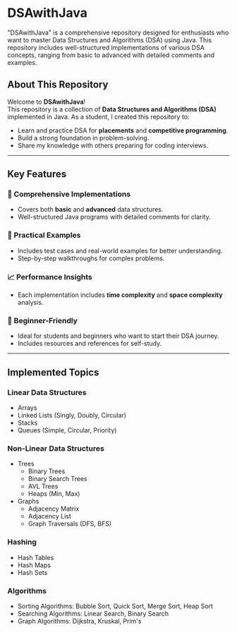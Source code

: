 # DSAwithJava
"DSAwithJava" is a comprehensive repository designed for enthusiasts who want to master Data Structures and Algorithms (DSA) using Java. This repository includes well-structured implementations of various DSA concepts, ranging from basic to advanced with detailed comments and examples.

## About This Repository
Welcome to **DSAwithJava**!  
This repository is a collection of **Data Structures and Algorithms (DSA)** implemented in Java. As a student, I created this repository to:
- Learn and practice DSA for **placements** and **competitive programming**.
- Build a strong foundation in problem-solving.
- Share my knowledge with others preparing for coding interviews.

---

## Key Features
### 🚀 Comprehensive Implementations
- Covers both **basic** and **advanced** data structures.
- Well-structured Java programs with detailed comments for clarity.

### 🧩 Practical Examples
- Includes test cases and real-world examples for better understanding.
- Step-by-step walkthroughs for complex problems.

### 📈 Performance Insights
- Each implementation includes **time complexity** and **space complexity** analysis.

### 🌟 Beginner-Friendly
- Ideal for students and beginners who want to start their DSA journey.
- Includes resources and references for self-study.

---

## Implemented Topics

### Linear Data Structures
- Arrays
- Linked Lists (Singly, Doubly, Circular)
- Stacks
- Queues (Simple, Circular, Priority)

### Non-Linear Data Structures
- Trees
  - Binary Trees
  - Binary Search Trees
  - AVL Trees
  - Heaps (Min, Max)
- Graphs
  - Adjacency Matrix
  - Adjacency List
  - Graph Traversals (DFS, BFS)

### Hashing
- Hash Tables
- Hash Maps
- Hash Sets

### Algorithms
- Sorting Algorithms: Bubble Sort, Quick Sort, Merge Sort, Heap Sort
- Searching Algorithms: Linear Search, Binary Search
- Graph Algorithms: Dijkstra, Kruskal, Prim's

